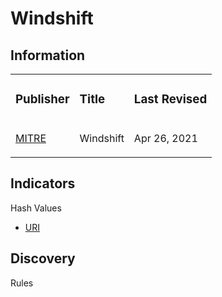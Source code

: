 
# Windshift

## Information
<table>
  <tr>
    <td>
      <h3>Publisher</h3>
    </td>
    <td>
      <h3>Title</h3>
    </td>
    <td>
      <h3>Last Revised</h3>
    </td>
  </tr>
  <tr>
    <td>
      <a href="https://attack.mitre.org/groups/G0112/">MITRE</a>
    </td>
    <td>
      <p>Windshift</p>
    </td>
    <td>
      <p>Apr 26, 2021</p>
    </td>
  </tr>
</table>

## Indicators
Hash Values
- <a href="">URI</a>

## Discovery
Rules
